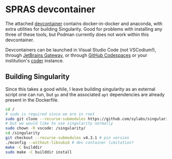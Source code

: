 # SPRAS devcontainer

The attached [devcontainer](https://containers.dev/) contains docker-in-docker and anaconda,
with extra utilities for building Singularity. Good for problems with installing any three of these tools,
but Podman currently does not work within this devcontainer.

Devcontainers can be launched in Visual Studio Code (not VSCodium!), through [JetBrains Gateway](https://www.jetbrains.com/remote-development/gateway/),
or through [GitHub Codespaces](https://github.com/features/codespaces) or your institution's [coder](https://coder.com/) instance.

## Building Singularity

Since this takes a good while, I leave building singularity as an external script one can run,
but `go` and the associated `apt` dependencies are already present in the Dockerfile.

```sh
cd /
# sudo is required since we are in root
sudo git clone --recurse-submodules https://github.com/sylabs/singularity.git
# but we would like to use singularity normally
sudo chown -R vscode: /singularity/
cd /singularity
git checkout --recurse-submodules v4.3.1 # pin version
./mconfig --without-libsubid # dev container limitation?
make -C builddir
sudo make -C builddir install
```
